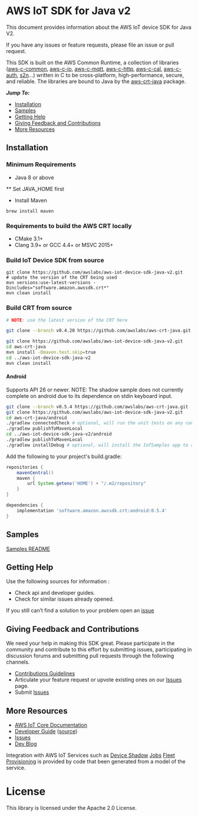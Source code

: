 # AWS IoT SDK for Java v2
This document provides information about the AWS IoT device SDK for Java V2.

If you have any issues or feature requests, please file an issue or pull request.

This SDK is built on the AWS Common Runtime, a collection of libraries
([aws-c-common](https://github.com/awslabs/aws-c-common),
[aws-c-io](https://github.com/awslabs/aws-c-io),
[aws-c-mqtt](https://github.com/awslabs/aws-c-mqtt),
[aws-c-http](https://github.com/awslabs/aws-c-http),
[aws-c-cal](https://github.com/awslabs/aws-c-cal),
[aws-c-auth](https://github.com/awslabs/aws-c-auth),
[s2n](https://github.com/awslabs/s2n)...) written in C to be
cross-platform, high-performance, secure, and reliable. The libraries are bound
to Java by the [aws-crt-java](https://github.com/awslabs/aws-crt-java) package.


*__Jump To:__*
* [Installation](#Installation)
* [Samples](samples)
* [Getting Help](#Getting-Help)
* [Giving Feedback and Contributions](#Giving-Feedback-and-Contributions)
* [More Resources](#More-Resources)



## Installation

### Minimum Requirements
*   Java 8 or above

** Set JAVA_HOME first

*   Install Maven
```
brew install maven
```

### Requirements to build the AWS CRT locally
*   CMake 3.1+
*   Clang 3.9+ or GCC 4.4+ or MSVC 2015+

### Build IoT Device SDK from source
```
git clone https://github.com/awslabs/aws-iot-device-sdk-java-v2.git
# update the version of the CRT being used
mvn versions:use-latest-versions -Dincludes="software.amazon.awssdk.crt*"
mvn clean install
```

### Build CRT from source
```sh
# NOTE: use the latest version of the CRT here

git clone --branch v0.4.20 https://github.com/awslabs/aws-crt-java.git

git clone https://github.com/awslabs/aws-iot-device-sdk-java-v2.git
cd aws-crt-java
mvn install -Dmaven.test.skip=true
cd ../aws-iot-device-sdk-java-v2
mvn clean install
```

#### Android
Supports API 26 or newer.
NOTE: The shadow sample does not currently complete on android due to its dependence on stdin keyboard input.
```sh
git clone --branch v0.5.4 https://github.com/awslabs/aws-crt-java.git
git clone https://github.com/awslabs/aws-iot-device-sdk-java-v2.git
cd aws-crt-java/android
./gradlew connectedCheck # optional, will run the unit tests on any connected devices/emulators
./gradlew publishToMavenLocal
cd ../aws-iot-device-sdk-java-v2/android
./gradlew publishToMavenLocal
./gradlew installDebug # optional, will install the IoTSamples app to any connected devices/emulators
```

Add the following to your project's build.gradle:
```groovy
repositories {
    mavenCentral()
    maven {
        url System.getenv('HOME') + "/.m2/repository"
    }
}

dependencies { 
    implementation 'software.amazon.awssdk.crt:android:0.5.4'
}
```



## Samples

[Samples README](samples)



## Getting Help

Use the following sources for information :

*   Check api and developer guides.
*   Check for similar issues already opened.

If you still can’t find a solution to your problem open an [issue](https://github.com/aws/aws-iot-device-sdk-java-v2/issues)



## Giving Feedback and Contributions

We need your help in making this SDK great. Please participate in the community and contribute to this effort by submitting issues, participating in discussion forums and submitting pull requests through the following channels.

*   [Contributions Guidelines](master/CONTRIBUTING.md)
*   Articulate your feature request or upvote existing ones on our [Issues](https://github.com/aws/aws-iot-device-sdk-java-v2/issues?q=is%3Aissue+is%3Aopen+label%3Afeature-request) page.
*   Submit [Issues](https://github.com/aws/aws-iot-device-sdk-java-v2/issues)



## More Resources

*   [AWS IoT Core Documentation](https://docs.aws.amazon.com/iot/)
*   [Developer Guide](https://docs.aws.amazon.com/iot/latest/developerguide/what-is-aws-iot.html) ([source](https://github.com/awsdocs/aws-iot-docs))
*   [Issues](https://github.com/aws/aws-iot-device-sdk-java-v2/issues)
*   [Dev Blog](https://aws.amazon.com/blogs/?awsf.blog-master-iot=category-internet-of-things%23amazon-freertos%7Ccategory-internet-of-things%23aws-greengrass%7Ccategory-internet-of-things%23aws-iot-analytics%7Ccategory-internet-of-things%23aws-iot-button%7Ccategory-internet-of-things%23aws-iot-device-defender%7Ccategory-internet-of-things%23aws-iot-device-management%7Ccategory-internet-of-things%23aws-iot-platform)

Integration with AWS IoT Services such as
[Device Shadow](https://docs.aws.amazon.com/iot/latest/developerguide/iot-device-shadows.html)
[Jobs](https://docs.aws.amazon.com/iot/latest/developerguide/iot-jobs.html)
[Fleet Provisioning](https://docs.aws.amazon.com/iot/latest/developerguide/provision-wo-cert.html)
is provided by code that been generated from a model of the service.



# License

This library is licensed under the Apache 2.0 License.